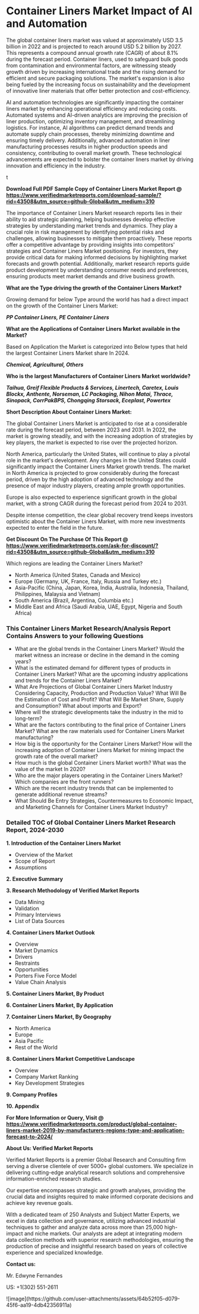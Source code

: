 <h1>Container Liners Market Impact of AI and Automation</h1><p>The global container liners market was valued at approximately USD 3.5 billion in 2022 and is projected to reach around USD 5.2 billion by 2027. This represents a compound annual growth rate (CAGR) of about 8.1% during the forecast period. Container liners, used to safeguard bulk goods from contamination and environmental factors, are witnessing steady growth driven by increasing international trade and the rising demand for efficient and secure packaging solutions. The market's expansion is also being fueled by the increasing focus on sustainability and the development of innovative liner materials that offer better protection and cost-efficiency.</p><p>AI and automation technologies are significantly impacting the container liners market by enhancing operational efficiency and reducing costs. Automated systems and AI-driven analytics are improving the precision of liner production, optimizing inventory management, and streamlining logistics. For instance, AI algorithms can predict demand trends and automate supply chain processes, thereby minimizing downtime and ensuring timely delivery. Additionally, advanced automation in liner manufacturing processes results in higher production speeds and consistency, contributing to overall market growth. These technological advancements are expected to bolster the container liners market by driving innovation and efficiency in the industry.</p>t</p><p id="" class=""><strong>Download Full PDF Sample Copy of Container Liners Market Report @ <a href="https://www.verifiedmarketreports.com/download-sample/?rid=43508&utm_source=github-Global&utm_medium=310" target="_blank">https://www.verifiedmarketreports.com/download-sample/?rid=43508&utm_source=github-Global&utm_medium=310</a></strong></p><p>The importance of&nbsp;Container Liners Market research reports lies in their ability to aid strategic planning, helping businesses develop effective strategies by understanding market trends and dynamics. They play a crucial role in risk management by identifying potential risks and challenges, allowing businesses to mitigate them proactively. These reports offer a competitive advantage by providing insights into competitors' strategies and Container Liners Market positioning. For investors, they provide critical data for making informed decisions by highlighting market forecasts and growth potential. Additionally, market research reports guide product development by understanding consumer needs and preferences, ensuring products meet market demands and drive business growth.</p><p><strong>What are the&nbsp;Type driving the growth of the Container Liners Market?</strong></p><p id="" class="">Growing demand for below Type around the world has had a direct impact on the growth of the Container Liners Market:</p><em><strong>PP Container Liners, PE Container Liners</strong></em></p><strong>What are the&nbsp;Applications&nbsp;of Container Liners Market available in the Market?</strong></p><p id="" class="">Based on Application the Market is categorized into Below types that held the largest Container Liners Market share In 2024.</p><em><strong>Chemical, Agricultural, Others</strong></em></p><strong>Who is the largest Manufacturers of Container Liners Market worldwide?</strong></p><p><em><strong>Taihua, Greif Flexible Products & Services, Linertech, Caretex, Louis Blockx, Anthente, Norseman, LC Packaging, Nihon Matai, Thrace, Sinopack, CorrPakBPS, Chongqing Storsack, Eceplast, Powertex</strong></em></p><p id="" class=""><strong>Short Description About Container Liners Market:</strong></p><p>The global Container Liners Market is anticipated to rise at a considerable rate during the forecast period, between 2023 and 2031. In 2022, the market is growing steadily, and with the increasing adoption of strategies by key players, the market is expected to rise over the projected horizon.</p><p>North America, particularly the United States, will continue to play a pivotal role in the market's development. Any changes in the United States could significantly impact the Container Liners Market growth trends. The market in North America is projected to grow considerably during the forecast period, driven by the high adoption of advanced technology and the presence of major industry players, creating ample growth opportunities.</p><p>Europe is also expected to experience significant growth in the global market, with a strong CAGR during the forecast period from 2024 to 2031.</p><p>Despite intense competition, the clear global recovery trend keeps investors optimistic about the Container Liners Market, with more new investments expected to enter the field in the future.</p><p id="" class=""><strong>Get Discount On The Purchase Of This Report @ <a href="https://www.verifiedmarketreports.com/ask-for-discount/?rid=43508&utm_source=github-Global&utm_medium=310" target="_blank">https://www.verifiedmarketreports.com/ask-for-discount/?rid=43508&utm_source=github-Global&utm_medium=310</a></strong></p>Which regions are leading the Container Liners Market?</p><ul><li>North America (United States, Canada and Mexico)</li><li>Europe (Germany, UK, France, Italy, Russia and Turkey etc.)</li><li>Asia-Pacific (China, Japan, Korea, India, Australia, Indonesia, Thailand, Philippines, Malaysia and Vietnam)</li><li>South America (Brazil, Argentina, Columbia etc.)</li><li>Middle East and Africa (Saudi Arabia, UAE, Egypt, Nigeria and South Africa)</li></ul><h3 id="" class="">This Container Liners Market Research/Analysis Report Contains Answers to your following Questions</h3><ul><li>What are the global trends in the Container Liners Market? Would the market witness an increase or decline in the demand in the coming years?</li><li>What is the estimated demand for different types of products in Container Liners Market? What are the upcoming industry applications and trends for the Container Liners Market?</li><li>What Are Projections of Global Container Liners Market Industry Considering Capacity, Production and Production Value? What Will Be the Estimation of Cost and Profit? What Will Be Market Share, Supply and Consumption? What about imports and Export?</li><li>Where will the strategic developments take the industry in the mid to long-term?</li><li>What are the factors contributing to the final price of Container Liners Market? What are the raw materials used for Container Liners Market manufacturing?</li><li>How big is the opportunity for the Container Liners Market? How will the increasing adoption of Container Liners Market for mining impact the growth rate of the overall market?</li><li>How much is the global Container Liners Market worth? What was the value of the market In 2020?</li><li>Who are the major players operating in the Container Liners Market? Which companies are the front runners?</li><li>Which are the recent industry trends that can be implemented to generate additional revenue streams?</li><li>What Should Be Entry Strategies, Countermeasures to Economic Impact, and Marketing Channels for Container Liners Market Industry?</li></ul><h3 id="" class="">Detailed TOC of Global Container Liners Market Research Report, 2024-2030</h3><p id="" class=""><strong>1. Introduction of the Container Liners Market</strong></p><ul><li>Overview of the Market</li><li>Scope of Report</li><li>Assumptions</li></ul><p id="" class=""><strong>2. Executive Summary</strong></p><p id="" class=""><strong>3. Research Methodology of Verified Market Reports</strong></p><ul><li>Data Mining</li><li>Validation</li><li>Primary Interviews</li><li>List of Data Sources</li></ul><p id="" class=""><strong>4. Container Liners Market Outlook</strong></p><ul><li>Overview</li><li>Market Dynamics</li><li>Drivers</li><li>Restraints</li><li>Opportunities</li><li>Porters Five Force Model</li><li>Value Chain Analysis</li></ul><p id="" class=""><strong>5. Container Liners Market, By Product</strong></p><p id="" class=""><strong>6. Container Liners Market, By Application</strong></p><p id="" class=""><strong>7. Container Liners Market, By Geography</strong></p><ul><li>North America</li><li>Europe</li><li>Asia Pacific</li><li>Rest of the World</li></ul><p id="" class=""><strong>8. Container Liners Market Competitive Landscape</strong></p><ul><li>Overview</li><li>Company Market Ranking</li><li>Key Development Strategies</li></ul><p id="" class=""><strong>9. Company Profiles</strong></p><p id="" class=""><strong>10. Appendix</strong></p><p id="" class=""><strong>For More Information or Query, Visit @ <a href="https://www.verifiedmarketreports.com/product/global-container-liners-market-2019-by-manufacturers-regions-type-and-application-forecast-to-2024/" target="_blank">https://www.verifiedmarketreports.com/product/global-container-liners-market-2019-by-manufacturers-regions-type-and-application-forecast-to-2024/</a></strong></p><p id="" class=""><strong>About Us: Verified Market Reports</strong></p><p id="" class="">Verified Market Reports is a premier Global Research and Consulting firm serving a diverse clientele of over 5000+ global customers. We specialize in delivering cutting-edge analytical research solutions and comprehensive information-enriched research studies.</p><p id="" class="">Our expertise encompasses strategic and growth analyses, providing the crucial data and insights required to make informed corporate decisions and achieve key revenue goals.</p><p id="" class="">With a dedicated team of 250 Analysts and Subject Matter Experts, we excel in data collection and governance, utilizing advanced industrial techniques to gather and analyze data across more than 25,000 high-impact and niche markets. Our analysts are adept at integrating modern data collection methods with superior research methodologies, ensuring the production of precise and insightful research based on years of collective experience and specialized knowledge.</p><p id="" class=""><strong>Contact us:</strong></p><p id="" class="">Mr. Edwyne Fernandes</p><p id="" class="">US: +1(302) 551-2611</p>
![image](https://github.com/user-attachments/assets/64b52f05-d079-45f6-aa19-4db42356911a)
